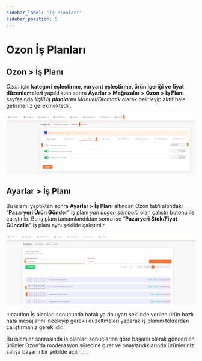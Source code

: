 ```yaml
---
sidebar_label: 'İş Planları'
sidebar_position: 5
---
```


# Ozon İş Planları 

## Ozon > İş Planı

*Ozon* için **kategori eşleştirme, varyant eşleştirme, ürün içeriği ve fiyat düzenlemeleri** yapıldıktan sonra **Ayarlar > Mağazalar > Ozon > İş Planı** sayfasında ***ilgili iş planları***nı *Manuel/Otomatik* olarak belirleyip aktif hale getirmeniz gerekmektedir.

![OzonBusinessPlan](../ozon/img/OzonBusinessPlan.png)

## Ayarlar > İş Planı

Bu işlemi yaptıktan sonra **Ayarlar > İş Planı** altından Ozon tab’i altındaki “**Pazaryeri Ürün Gönder**” iş planı *yan üçgen sembolü* olan çalıştır butonu ile çalıştırılır. Bu iş planı tamamlandıktan sonra ise “**Pazaryeri Stok/Fiyat Güncelle**” iş planı aynı şekilde çalıştırılır. 

![OzonBusinessPlanPlay](../ozon/img/OzonBusinessPlanPlay.png)

:::caution
İş planları sonucunda hatalı ya da uyarı şeklinde verilen ürün bazlı hata mesajlarını inceleyip gerekli düzeltmeleri yaparak iş planını tekrardan çalıştırmanız gereklidir. 

Bu işlemler sonrasında iş planları sonuçlarına göre başarılı olarak gönderilen ürünler Ozon’da moderasyon sürecine girer ve onaylandıklarında ürünleriniz satışa başarılı bir şekilde açılır. 
:::

